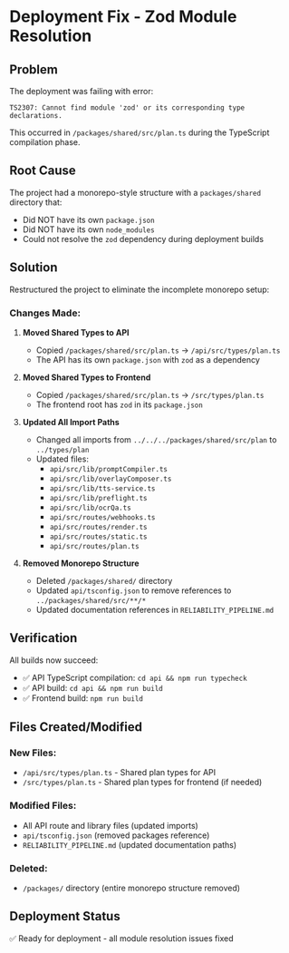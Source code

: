 # Deployment Fix - Zod Module Resolution

## Problem
The deployment was failing with error:
```
TS2307: Cannot find module 'zod' or its corresponding type declarations.
```

This occurred in `/packages/shared/src/plan.ts` during the TypeScript compilation phase.

## Root Cause
The project had a monorepo-style structure with a `packages/shared` directory that:
- Did NOT have its own `package.json`
- Did NOT have its own `node_modules`
- Could not resolve the `zod` dependency during deployment builds

## Solution
Restructured the project to eliminate the incomplete monorepo setup:

### Changes Made:

1. **Moved Shared Types to API**
   - Copied `/packages/shared/src/plan.ts` → `/api/src/types/plan.ts`
   - The API has its own `package.json` with `zod` as a dependency

2. **Moved Shared Types to Frontend**
   - Copied `/packages/shared/src/plan.ts` → `/src/types/plan.ts`
   - The frontend root has `zod` in its `package.json`

3. **Updated All Import Paths**
   - Changed all imports from `../../../packages/shared/src/plan` to `../types/plan`
   - Updated files:
     - `api/src/lib/promptCompiler.ts`
     - `api/src/lib/overlayComposer.ts`
     - `api/src/lib/tts-service.ts`
     - `api/src/lib/preflight.ts`
     - `api/src/lib/ocrQa.ts`
     - `api/src/routes/webhooks.ts`
     - `api/src/routes/render.ts`
     - `api/src/routes/static.ts`
     - `api/src/routes/plan.ts`

4. **Removed Monorepo Structure**
   - Deleted `/packages/shared/` directory
   - Updated `api/tsconfig.json` to remove references to `../packages/shared/src/**/*`
   - Updated documentation references in `RELIABILITY_PIPELINE.md`

## Verification
All builds now succeed:
- ✅ API TypeScript compilation: `cd api && npm run typecheck`
- ✅ API build: `cd api && npm run build`
- ✅ Frontend build: `npm run build`

## Files Created/Modified

### New Files:
- `/api/src/types/plan.ts` - Shared plan types for API
- `/src/types/plan.ts` - Shared plan types for frontend (if needed)

### Modified Files:
- All API route and library files (updated imports)
- `api/tsconfig.json` (removed packages reference)
- `RELIABILITY_PIPELINE.md` (updated documentation paths)

### Deleted:
- `/packages/` directory (entire monorepo structure removed)

## Deployment Status
✅ Ready for deployment - all module resolution issues fixed

